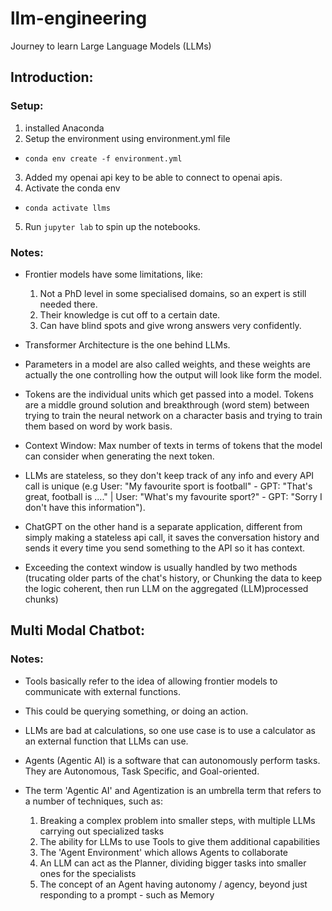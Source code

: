 # llm-engineering
Journey to learn Large Language Models (LLMs)

## Introduction:
### Setup:
1. installed Anaconda
2. Setup the environment using environment.yml file
  - `conda env create -f environment.yml`
3. Added my openai api key to be able to connect to openai apis.
4. Activate the conda env
  - `conda activate llms`
5. Run `jupyter lab` to spin up the notebooks.

### Notes:
 - Frontier models have some limitations, like:
    1. Not a PhD level in some specialised domains, so an expert is still needed there.
    2. Their knowledge is cut off to a certain date.
    3. Can have blind spots and give wrong answers very confidently.

 - Transformer Architecture is the one behind LLMs.
 - Parameters in a model are also called weights, and these weights are actually the one controlling how the output will look like form the model.
 - Tokens are the individual units which get passed into a model. Tokens are a middle ground solution and breakthrough (word stem) between trying to train the neural network on a character basis and trying to train them based on word by work basis.
 - Context Window: Max number of texts in terms of tokens that the model can consider when generating the next token.
 - LLMs are stateless, so they don't keep track of any info and every API call is unique (e.g User: "My favourite sport is football" - GPT: "That's great, football is ...." | User: "What's my favourite sport?" - GPT: "Sorry I don't have this information").
 - ChatGPT on the other hand is a separate application, different from simply making a stateless api call, it saves the conversation history and sends it every time you send something to the API so it has context.
 - Exceeding the context window is usually handled by two methods (trucating older parts of the chat's history, or Chunking the data to keep the logic coherent, then run LLM on the aggregated (LLM)processed chunks)

## Multi Modal Chatbot:

### Notes:
 - Tools basically refer to the idea of allowing frontier models to communicate with external functions.
 - This could be querying something, or doing an action.
 - LLMs are bad at calculations, so one use case is to use a calculator as an external function that LLMs can use.
 -  Agents (Agentic AI) is a software that can autonomously perform tasks. They are Autonomous, Task Specific, and Goal-oriented.
 - The term 'Agentic AI' and Agentization is an umbrella term that refers to a number of techniques, such as:

    1. Breaking a complex problem into smaller steps, with multiple LLMs carrying out specialized tasks
    2. The ability for LLMs to use Tools to give them additional capabilities
    3. The 'Agent Environment' which allows Agents to collaborate
    4. An LLM can act as the Planner, dividing bigger tasks into smaller ones for the specialists
    5. The concept of an Agent having autonomy / agency, beyond just responding to a prompt - such as Memory
